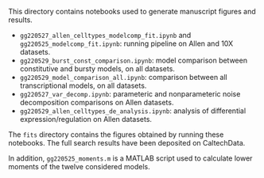 This directory contains notebooks used to generate manuscript figures and results. 

* `gg220527_allen_celltypes_modelcomp_fit.ipynb` and `gg220525_modelcomp_fit.ipynb`: running pipeline on Allen and 10X datasets.
* `gg220529_burst_const_comparison.ipynb`: model comparison between constitutive and bursty models, on all datasets.
* `gg220529_model_comparison_all.ipynb`: comparison between all transcriptional models, on all datasets.
* `gg220527_var_decomp.ipynb`: parameteric and nonparameteric noise decomposition comparisons on Allen datasets.
* `gg220529_allen_celltypes_de_analysis.ipynb`: analysis of differential expression/regulation on Allen datasets.
 
The `fits` directory contains the figures obtained by running these notebooks. The full search results have been deposited on CaltechData.

In addition, `gg220525_moments.m` is a MATLAB script used to calculate lower moments of the twelve considered models.
